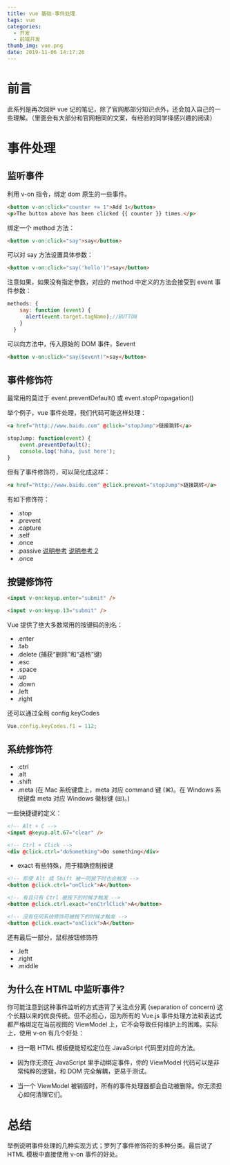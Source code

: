 ```yaml
---
title: vue 基础-事件处理
tags: vue
categories:
  - 开发
  - 前端开发
thumb_img: vue.png
date: 2019-11-06 14:17:26
---
```



# 前言

此系列是再次回炉 vue 记的笔记，除了官网那部分知识点外，还会加入自己的一些理解。（里面会有大部分和官网相同的文案，有经验的同学择感兴趣的阅读）

# 事件处理

## 监听事件

利用 v-on 指令，绑定 dom 原生的一些事件。

```html
<button v-on:click="counter += 1">Add 1</button>
<p>The button above has been clicked {{ counter }} times.</p>
```

绑定一个 method 方法：

```html
<button v-on:click="say">say</button>
```

可以对 say 方法设置具体参数：

```html
<button v-on:click="say('hello')">say</button>
```

注意如果，如果没有指定参数，对应的 method 中定义的方法会接受到 event 事件参数：

```js
methods: {
    say: function (event) {
      alert(event.target.tagName);//BUTTON
    }
  }
```

可以向方法中，传入原始的 DOM 事件，\$event

```html
<button v-on:click="say($event)">say</button>
```

## 事件修饰符

最常用的莫过于 event.preventDefault() 或 event.stopPropagation()

举个例子，vue 事件处理，我们代码可能这样处理：

```html
<a href="http://www.baidu.com" @click="stopJump">链接跳转</a>
```

```js
stopJump: function(event) {
    event.preventDefault();
    console.log('haha, just here');
}
```

但有了事件修饰符，可以简化成这样：

```html
<a href="http://www.baidu.com" @click.prevent="stopJump">链接跳转</a>
```

有如下修饰符：

-   .stop
-   .prevent
-   .capture
-   .self
-   .once
-   .passive [说明参考](https://www.cnblogs.com/ziyunfei/p/5545439.html) [说明参考 2](http://ju.outofmemory.cn/entry/302263)
-   .once

## 按键修饰符

```html
<input v-on:keyup.enter="submit" />
```

```html
<input v-on:keyup.13="submit" />
```

Vue 提供了绝大多数常用的按键码的别名：

-   .enter
-   .tab
-   .delete (捕获“删除”和“退格”键)
-   .esc
-   .space
-   .up
-   .down
-   .left
-   .right

还可以通过全局 config.keyCodes

```js
Vue.config.keyCodes.f1 = 112;
```

## 系统修饰符

-   .ctrl
-   .alt
-   .shift
-   .meta (在 Mac 系统键盘上，meta 对应 command 键 (⌘)。在 Windows 系统键盘 meta 对应 Windows 徽标键 (⊞)。)

一些快捷键的定义：

```html
<!-- Alt + C -->
<input @keyup.alt.67="clear" />

<!-- Ctrl + Click -->
<div @click.ctrl="doSomething">Do something</div>
```

-   exact 有些特殊，用于精确控制按键

```html
<!-- 即使 Alt 或 Shift 被一同按下时也会触发 -->
<button @click.ctrl="onClick">A</button>

<!-- 有且只有 Ctrl 被按下的时候才触发 -->
<button @click.ctrl.exact="onCtrlClick">A</button>

<!-- 没有任何系统修饰符被按下的时候才触发 -->
<button @click.exact="onClick">A</button>
```

还有最后一部分，鼠标按钮修饰符

-   .left
-   .right
-   .middle

## 为什么在 HTML 中监听事件?

你可能注意到这种事件监听的方式违背了关注点分离 (separation of concern) 这个长期以来的优良传统。但不必担心，因为所有的 Vue.js 事件处理方法和表达式都严格绑定在当前视图的 ViewModel 上，它不会导致任何维护上的困难。实际上，使用 v-on 有几个好处：

-   扫一眼 HTML 模板便能轻松定位在 JavaScript 代码里对应的方法。

-   因为你无须在 JavaScript 里手动绑定事件，你的 ViewModel 代码可以是非常纯粹的逻辑，和 DOM 完全解耦，更易于测试。

-   当一个 ViewModel 被销毁时，所有的事件处理器都会自动被删除。你无须担心如何清理它们。

# 总结

举例说明事件处理的几种实现方式；罗列了事件修饰符的多种分类。最后说了 HTML 模板中直接使用 v-on 事件的好处。
